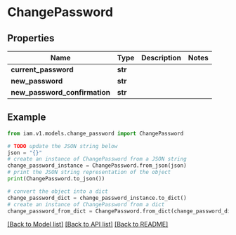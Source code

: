 # ChangePassword


## Properties

Name | Type | Description | Notes
------------ | ------------- | ------------- | -------------
**current_password** | **str** |  | 
**new_password** | **str** |  | 
**new_password_confirmation** | **str** |  | 

## Example

```python
from iam.v1.models.change_password import ChangePassword

# TODO update the JSON string below
json = "{}"
# create an instance of ChangePassword from a JSON string
change_password_instance = ChangePassword.from_json(json)
# print the JSON string representation of the object
print(ChangePassword.to_json())

# convert the object into a dict
change_password_dict = change_password_instance.to_dict()
# create an instance of ChangePassword from a dict
change_password_from_dict = ChangePassword.from_dict(change_password_dict)
```
[[Back to Model list]](../README.md#documentation-for-models) [[Back to API list]](../README.md#documentation-for-api-endpoints) [[Back to README]](../README.md)



